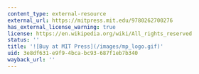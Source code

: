 ```yaml
---
content_type: external-resource
external_url: https://mitpress.mit.edu/9780262700276
has_external_license_warning: true
license: https://en.wikipedia.org/wiki/All_rights_reserved
status: ''
title: '![Buy at MIT Press](/images/mp_logo.gif)'
uid: 3e8df631-e9f9-4bca-bc93-687f1eb7b340
wayback_url: ''
---
```

